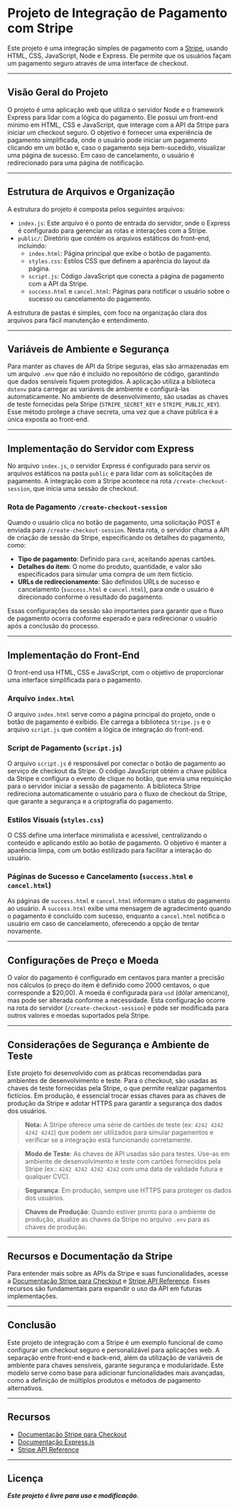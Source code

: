 # Projeto de Integração de Pagamento com Stripe

Este projeto é uma integração simples de pagamento com a [Stripe](https://stripe.com/), usando HTML, CSS, JavaScript, Node e Express. Ele permite que os usuários façam um pagamento seguro através de uma interface de checkout.


---

## Visão Geral do Projeto

O projeto é uma aplicação web que utiliza o servidor Node e o framework Express para lidar com a lógica do pagamento. Ele possui um front-end mínimo em HTML, CSS e JavaScript, que interage com a API da Stripe para iniciar um checkout seguro. O objetivo é fornecer uma experiência de pagamento simplificada, onde o usuário pode iniciar um pagamento clicando em um botão e, caso o pagamento seja bem-sucedido, visualizar uma página de sucesso. Em caso de cancelamento, o usuário é redirecionado para uma página de notificação.

---

## Estrutura de Arquivos e Organização

A estrutura do projeto é composta pelos seguintes arquivos:

- `index.js`: Este arquivo é o ponto de entrada do servidor, onde o Express é configurado para gerenciar as rotas e interações com a Stripe.
- `public/`: Diretório que contém os arquivos estáticos do front-end, incluindo:
  - `index.html`: Página principal que exibe o botão de pagamento.
  - `styles.css`: Estilos CSS que definem a aparência do layout da página.
  - `script.js`: Código JavaScript que conecta a página de pagamento com a API da Stripe.
  - `success.html` e `cancel.html`: Páginas para notificar o usuário sobre o sucesso ou cancelamento do pagamento.

A estrutura de pastas é simples, com foco na organização clara dos arquivos para fácil manutenção e entendimento.

---

## Variáveis de Ambiente e Segurança

Para manter as chaves de API da Stripe seguras, elas são armazenadas em um arquivo `.env` que não é incluído no repositório de código, garantindo que dados sensíveis fiquem protegidos. A aplicação utiliza a biblioteca `dotenv` para carregar as variáveis de ambiente e configurá-las automaticamente. No ambiente de desenvolvimento, são usadas as chaves de teste fornecidas pela Stripe (`STRIPE_SECRET_KEY` e `STRIPE_PUBLIC_KEY`). Esse método protege a chave secreta, uma vez que a chave pública é a única exposta ao front-end.

---

## Implementação do Servidor com Express

No arquivo `index.js`, o servidor Express é configurado para servir os arquivos estáticos na pasta `public` e para lidar com as solicitações de pagamento. A integração com a Stripe acontece na rota `/create-checkout-session`, que inicia uma sessão de checkout.

### Rota de Pagamento `/create-checkout-session`

Quando o usuário clica no botão de pagamento, uma solicitação POST é enviada para `/create-checkout-session`. Nesta rota, o servidor chama a API de criação de sessão da Stripe, especificando os detalhes do pagamento, como:

- **Tipo de pagamento**: Definido para `card`, aceitando apenas cartões.
- **Detalhes do item**: O nome do produto, quantidade, e valor são especificados para simular uma compra de um item fictício.
- **URLs de redirecionamento**: São definidos URLs de sucesso e cancelamento (`success.html` e `cancel.html`), para onde o usuário é direcionado conforme o resultado do pagamento.

Essas configurações da sessão são importantes para garantir que o fluxo de pagamento ocorra conforme esperado e para redirecionar o usuário após a conclusão do processo.

---

## Implementação do Front-End

O front-end usa HTML, CSS e JavaScript, com o objetivo de proporcionar uma interface simplificada para o pagamento.

### Arquivo `index.html`

O arquivo `index.html` serve como a página principal do projeto, onde o botão de pagamento é exibido. Ele carrega a biblioteca `Stripe.js` e o arquivo `script.js` que contém a lógica de integração do front-end.

### Script de Pagamento (`script.js`)

O arquivo `script.js` é responsável por conectar o botão de pagamento ao serviço de checkout da Stripe. O código JavaScript obtém a chave pública da Stripe e configura o evento de clique no botão, que envia uma requisição para o servidor iniciar a sessão de pagamento. A biblioteca Stripe redireciona automaticamente o usuário para o fluxo de checkout da Stripe, que garante a segurança e a criptografia do pagamento.

### Estilos Visuais (`styles.css`)

O CSS define uma interface minimalista e acessível, centralizando o conteúdo e aplicando estilo ao botão de pagamento. O objetivo é manter a aparência limpa, com um botão estilizado para facilitar a interação do usuário.

### Páginas de Sucesso e Cancelamento (`success.html` e `cancel.html`)

As páginas de `success.html` e `cancel.html` informam o status do pagamento ao usuário. A `success.html` exibe uma mensagem de agradecimento quando o pagamento é concluído com sucesso, enquanto a `cancel.html` notifica o usuário em caso de cancelamento, oferecendo a opção de tentar novamente.

---

## Configurações de Preço e Moeda

O valor do pagamento é configurado em centavos para manter a precisão nos cálculos (o preço do item é definido como 2000 centavos, o que corresponde a $20,00). A moeda é configurada para `usd` (dólar americano), mas pode ser alterada conforme a necessidade. Esta configuração ocorre na rota do servidor (`/create-checkout-session`) e pode ser modificada para outros valores e moedas suportados pela Stripe.

---

## Considerações de Segurança e Ambiente de Teste

Este projeto foi desenvolvido com as práticas recomendadas para ambientes de desenvolvimento e teste. Para o checkout, são usadas as chaves de teste fornecidas pela Stripe, o que permite realizar pagamentos fictícios. Em produção, é essencial trocar essas chaves para as chaves de produção da Stripe e adotar HTTPS para garantir a segurança dos dados dos usuários.

> **Nota:** A Stripe oferece uma série de cartões de teste (ex: `4242 4242 4242 4242`) que podem ser utilizados para simular pagamentos e verificar se a integração está funcionando corretamente.

> **Modo de Teste**: As chaves de API usadas são para testes. Use-as em ambiente de desenvolvimento e teste com cartões fornecidos pela Stripe (ex.: `4242 4242 4242 4242` com uma data de validade futura e qualquer CVC).

> **Segurança**: Em produção, sempre use HTTPS para proteger os dados dos usuários.

> **Chaves de Produção**: Quando estiver pronto para o ambiente de produção, atualize as chaves da Stripe no arquivo `.env` para as chaves de produção.

---

## Recursos e Documentação da Stripe

Para entender mais sobre as APIs da Stripe e suas funcionalidades, acesse a [Documentação Stripe para Checkout](https://stripe.com/docs/checkout) e [Stripe API Reference](https://stripe.com/docs/api). Esses recursos são fundamentais para expandir o uso da API em futuras implementações.

---

## Conclusão

Este projeto de integração com a Stripe é um exemplo funcional de como configurar um checkout seguro e personalizável para aplicações web. A separação entre front-end e back-end, além da utilização de variáveis de ambiente para chaves sensíveis, garante segurança e modularidade. Este modelo serve como base para adicionar funcionalidades mais avançadas, como a definição de múltiplos produtos e métodos de pagamento alternativos.

--- 

## Recursos

- [Documentação Stripe para Checkout](https://stripe.com/docs/checkout)
- [Documentação Express.js](https://expressjs.com/)
- [Stripe API Reference](https://stripe.com/docs/api)

---

## Licença

***Este projeto é livre para uso e modificação.***
